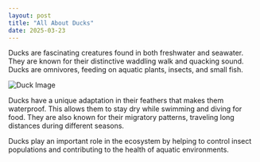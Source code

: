 ```yaml
---
layout: post
title: "All About Ducks"
date: 2025-03-23
---
```


Ducks are fascinating creatures found in both freshwater and seawater. They are known for their distinctive waddling walk and quacking sound. Ducks are omnivores, feeding on aquatic plants, insects, and small fish.

![Duck Image](https://example.com/duck-image.jpg)

Ducks have a unique adaptation in their feathers that makes them waterproof. This allows them to stay dry while swimming and diving for food. They are also known for their migratory patterns, traveling long distances during different seasons.

Ducks play an important role in the ecosystem by helping to control insect populations and contributing to the health of aquatic environments.

